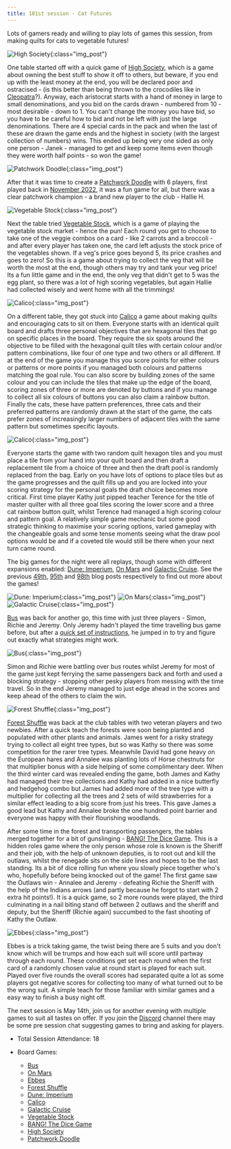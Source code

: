 ```yaml
---
title: 101st session - Cat Futures
---
```


Lots of gamers ready and willing to play lots of games this session, from making quilts for cats to vegetable futures!

![High Society](/images/posts/2025_04_30/HighSociety01.jpg "High Society"){:class="img_post"}

One table started off with a quick game of [High Society][HS], which is a game about owning the best stuff to show it off to others, but beware, if you end up with the least money at the end, you will be declared poor and ostracised - (is this better than being thrown to the crocodiles like in [Cleopatra][Cleo]?). Anyway, each aristocrat starts with a hand of money in large to small denominations, and you bid on the cards drawn - numbered from 10 - most desirable - down to 1. You can't change the money you have bid, so you have to be careful how to bid and not be left with just the large denominations. There are 4 special cards in the pack and when the last of these are drawn the game ends and the highest in society (with the largest collection of numbers) wins. This ended up being very one sided as only one person - Janek - managed to get and keep some items even though they were worth half points - so won the game!

![Patchwork Doodle](/images/posts/2025_04_30/PatchworkDoodle01.jpg "Patchwork Doodle"){:class="img_post"}

After that it was time to create a [Patchwork Doodle][PD] with 6 players, first played back in [November 2022][44], it was a fun game for all, but there was a clear patchwork champion - a brand new player to the club - Hallie H.

![Vegetable Stock](/images/posts/2025_04_30/VegetableStock01.jpg "Vegetable Stock"){:class="img_post"}

Next the table tried [Vegetable Stock][VS], which is a game of playing the vegetable stock market - hence the pun! Each round you get to choose to take one of the veggie combos on a card - like 2 carrots and a broccoli - and after every player has taken one, the card left adjusts the stock price of the vegetables shown. If a veg's price goes beyond 5, its price crashes and goes to zero! So this is a game about trying to collect the veg that will be worth the most at the end, though others may try and tank your veg price! Its a fun little game and in the end, the only veg that didn't get to 5 was the egg plant, so there was a lot of high scoring vegetables, but again Hallie had collected wisely and went home with all the trimmings!

![Calico](/images/posts/2025_04_30/Calico01.jpg "Calico"){:class="img_post"}

On a different table, they got stuck into [Calico][C] a game about making quilts and encouraging cats to sit on them. Everyone starts with an identical quilt board and drafts three personal objectives that are hexagonal tiles that go on specific places in the board. They require the six spots around the objective to be filled with the hexagonal quilt tiles with certain colour and/or pattern combinations, like four of one type and two others or all different. If at the end of the game you manage this you score points for either colours or patterns or more points if you managed both colours and patterns matching the goal rule. You can also score by building zones of the same colour and you can include the tiles that make up the edge of the board, scoring zones of three or more are denoted by buttons and if you manage to collect all six colours of buttons you can also claim a rainbow button. Finally the cats, these have pattern preferences, three cats and their preferred patterns are randomly drawn at the start of the game, the cats prefer zones of increasingly larger numbers of adjacent tiles with the same pattern but sometimes specific layouts.

![Calico](/images/posts/2025_04_30/Calico02.jpg "Calico"){:class="img_post"}

Everyone starts the game with two random quilt hexagon tiles and you must place a tile from your hand into your quilt board and then draft a replacement tile from a choice of three and then the draft pool is randomly replaced from the bag. Early on you have lots of options to place tiles but as the game progresses and the quilt fills up and you are locked into your scoring strategy for the personal goals the draft choice becomes more critical. First time player Kathy just pipped teacher Terence for the title of master quilter with all three goal tiles scoring the lower score and a three cat rainbow button quilt, whilst Terence had managed a high scoring colour and pattern goal. A relatively simple game mechanic but some good strategic thinking to maximise your scoring options, varied gameplay with the changeable goals and some tense moments seeing what the draw pool options would be and if a coveted tile would still be there when your next turn came round. 

The big games for the night were all replays, though some with different expansions enabled: [Dune: Imperium][DI], [On Mars][OM] and [Galactic Cruise][GC]. See the previous [49th][49], [95th][95] and [98th][98] blog posts respectively to find out more about the games!

![Dune: Imperium](/images/posts/2025_04_30/DuneImperium01.jpg "Dune: Imperium"){:class="img_post"}
![On Mars](/images/posts/2025_04_30/OnMars01.jpg "On Mars"){:class="img_post"}
![Galactic Cruise](/images/posts/2025_04_30/GalacticCruise01.jpg "Galactic Cruise"){:class="img_post"}

[Bus][B] was back for another go, this time with just three players - Simon, Richie and Jeremy. Only Jeremy hadn't played the time travelling bus game before, but after a [quick set of instructions][98], he jumped in to try and figure out exactly what strategies might work.

![Bus](/images/posts/2025_04_30/Bus01.jpg "Bus"){:class="img_post"}

Simon and Richie were battling over bus routes whilst Jeremy for most of the game just kept ferrying the same passengers back and forth and used a blocking strategy - stopping other pesky players from messing with the time travel. So in the end Jeremy managed to just edge ahead in the scores and keep ahead of the others to claim the win.

![Forest Shuffle](/images/posts/2025_04_30/ForestShuffle01.jpg "Forest Shuffle"){:class="img_post"}

[Forest Shuffle][FS] was back at the club tables with two veteran players and two newbies. After a quick teach the forests were soon being planted and populated with other plants and animals. James went for a risky strategy trying to collect all eight tree types, but so was Kathy so there was some competition for the rarer tree types. Meanwhile David had gone heavy on the European hares and Annalee was planting lots of Horse chestnuts for that multiplier bonus with a side helping of some complimentary deer. When the third winter card was revealed ending the game, both James and Kathy had managed their tree collections and Kathy had added in a nice butterfly and hedgehog combo but James had added more of the tree type with a multiplier for collecting all the trees and 2 sets of wild strawberries for a similar effect leading to a big score from just his trees. This gave James a good lead but Kathy and Annalee broke the one hundred point barrier and everyone was happy with their flourishing woodlands.

After some time in the forest and transporting passengers, the tables merged together for a bit of gunslinging - [BANG! The Dice Game][BTDG]. This is a hidden roles game where the only person whose role is known is the Sheriff and their job, with the help of unknown deputies, is to root out and kill the outlaws, whilst the renegade sits on the side lines and hopes to be the last standing. Its a bit of dice rolling fun where you slowly piece together who's who, hopefully before being knocked out of the game! The first game saw the Outlaws win - Annalee and Jeremy - defeating Richie the Sheriff with the help of the Indians arrows (and partly because he forgot to start with 2 extra hit points!). It is a quick game, so 2 more rounds were played, the third culminating in a nail biting stand off between 2 outlaws and the sheriff and deputy, but the Sheriff (Richie again) succumbed to the fast shooting of Kathy the Outlaw.

![Ebbes](/images/posts/2025_04_30/Ebbes01.jpg "Ebbes"){:class="img_post"}

Ebbes is a trick taking game, the twist being there are 5 suits and you don't know which will be trumps and how each suit will score until partway through each round. These conditions get set each round when the first card of a randomly chosen value at round start is played for each suit. Played over five rounds the overall scores had separated quite a lot as some players got negative scores for collecting too many of what turned out to be the wrong suit. A simple teach for those familiar with similar games and a easy way to finish a busy night off.

The next session is May 14th, join us for another evening with multiple games to suit all tastes on offer. If you join the [Discord][Contact] channel there may be some pre session chat suggesting games to bring and asking for players.

* Total Session Attendance: 18
* Board Games:

    * [Bus][B]
    * [On Mars][OM]
    * [Ebbes][E]
    * [Forest Shuffle][FS]
    * [Dune: Imperium][DI]
    * [Calico][C]
    * [Galactic Cruise][GC]
    * [Vegetable Stock][VS]
    * [BANG! The Dice Game][BTDG]
    * [High Society][HS]
    * [Patchwork Doodle][PD]

[B]: {{site.data.BoardGameLinks.Bus.Link}}
[OM]: {{site.data.BoardGameLinks.OnMars.Link}}
[E]: {{site.data.BoardGameLinks.Ebbes.Link}}
[FS]: {{site.data.BoardGameLinks.ForestShuffle.Link}}
[DI]: {{site.data.BoardGameLinks.DuneImperium.Link}}
[C]: {{site.data.BoardGameLinks.Calico.Link}}
[GC]: {{site.data.BoardGameLinks.GalacticCruise.Link}}
[VS]: {{site.data.BoardGameLinks.VegetableStock.Link}}
[BTDG]: {{site.data.BoardGameLinks.BangTheDiceGame.Link}}
[HS]: {{site.data.BoardGameLinks.HighSociety.Link}}
[PD]: {{site.data.BoardGameLinks.PatchworkDoodle.Link}}
[Cleo]: {{site.data.BoardGameLinks.CleopatraAndTheSocietyOfArchitects.Link}}

[95]: /2025/02/05/nintyfifth-session.html
[49]: /2023/03/08/fortyninth-session.html
[98]: /2025/03/19/nintyeighth-session.html
[44]: /2022/11/30/fortyfourth-session.html

[Contact]: /Contact.html
